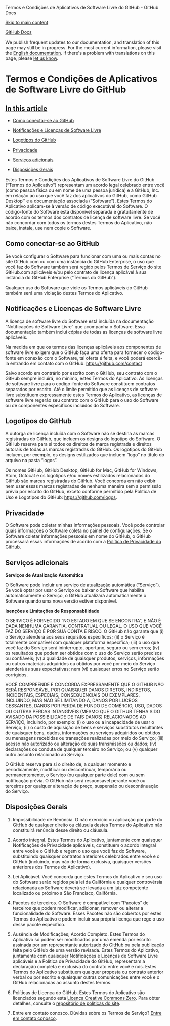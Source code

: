 Termos e Condições de Aplicativos de Software Livre do GitHub - GitHub Docs

[Skip to main content](#main-content)

[](/pt)[GitHub Docs](/pt)

We publish frequent updates to our documentation, and translation of this page may still be in progress. For the most current information, please visit the [English documentation](/en). If there's a problem with translations on this page, please [let us know](https://github.com/contact?form[subject]=translation%20issue%20on%20docs.github.com&form[comments]=).

Termos e Condições de Aplicativos de Software Livre do GitHub
==========

[In this article](/site-policy/github-terms/github-open-source-applications-terms-and-conditions#in-this-article)
----------

* [Como conectar-se ao GitHub](#como-conectar-se-ao-github)

* [Notificações e Licenças de Software Livre](#notificações-e-licenças-de-software-livre)

* [Logotipos do GitHub](#logotipos-do-github)

* [Privacidade](#privacidade)

* [Serviços adicionais](#serviços-adicionais)

* [Disposições Gerais](#disposições-gerais)

Estes Termos e Condições dos Aplicativos de Software Livre do GitHub (“Termos do Aplicativo”) representam um acordo legal celebrado entre você (como pessoa física ou em nome de uma pessoa jurídica) e a GitHub, Inc. em relação ao uso que você faz dos aplicativos do GitHub, como GitHub Desktop™ e a documentação associada (“Software”). Estes Termos do Aplicativo aplicam-se à versão de código executável do Software. O código-fonte do Software está disponível separada e gratuitamente de acordo com os termos dos contratos de licença de software livre. Se você não concordar com todos os termos destes Termos do Aplicativo, não baixe, instale, use nem copie o Software.

[](#como-conectar-se-ao-github)[]()Como conectar-se ao GitHub
----------

Se você configurar o Software para funcionar com uma ou mais contas no site GitHub.com ou com uma instância do GitHub Enterprise, o uso que você faz do Software também será regido pelos Termos de Serviço do site GitHub.com aplicáveis e/ou pelo contrato de licença aplicável à sua instância do GitHub Enterprise (“Termos do GitHub”).

Qualquer uso do Software que viole os Termos aplicáveis do GitHub também será uma violação destes Termos do Aplicativo.

[](#notificações-e-licenças-de-software-livre)[]()Notificações e Licenças de Software Livre
----------

A licença de software livre do Software está incluída na documentação “Notificações de Software Livre” que acompanha o Software. Essa documentação também inclui cópias de todas as licenças de software livre aplicáveis.

Na medida em que os termos das licenças aplicáveis aos componentes de software livre exigem que o GitHub faça uma oferta para fornecer o código-fonte em conexão com o Software, tal oferta é feita, e você poderá exercê-la entrando em contato com o GitHub: <https://github.com/contact>

Salvo acordo em contrário por escrito com o GitHub, seu contrato com o GitHub sempre incluirá, no mínimo, estes Termos do Aplicativo. As licenças de software livre para o código-fonte do Software constituem contratos separados por escrito. Até o limite permitido que as licenças de software livre substituem expressamente estes Termos do Aplicativo, as licenças de software livre regerão seu contrato com o GitHub para o uso do Software ou de componentes específicos incluídos do Software.

[](#logotipos-do-github)[]()Logotipos do GitHub
----------

A outorga de licença incluída com o Software não se destina às marcas registradas do GitHub, que incluem os designs do logotipo do Software. O GitHub reserva para si todos os direitos de marca registrada e direitos autorais de todas as marcas registradas do GitHub. Os logotipos do GitHub incluem, por exemplo, os designs estilizados que incluem “logo” no título do arquivo na pasta “logos”.

Os nomes GitHub, GitHub Desktop, GitHub for Mac, GitHub for Windows, Atom, Octocat e os logotipos e/ou nomes estilizados relacionados do GitHub são marcas registradas do GitHub. Você concorda em não exibir nem usar essas marcas registradas de nenhuma maneira sem a permissão prévia por escrito do GitHub, exceto conforme permitido pela Política de Uso e Logotipos do GitHub: <https://github.com/logos>.

[](#privacidade)[]()Privacidade
----------

O Software pode coletar minhas informações pessoais. Você pode controlar quais informações o Software coleta no painel de configurações. Se o Software coletar informações pessoais em nome do GitHub, o GitHub processará essas informações de acordo com a [Política de Privacidade do GitHub](/pt/articles/github-privacy-statement).

[](#serviços-adicionais)[]()Serviços adicionais
----------

**Serviços de Atualização Automática**

O Software pode incluir um serviço de atualização automática (“Serviço”). Se você optar por usar o Serviço ou baixar o Software que habilita automaticamente o Serviço, o GitHub atualizará automaticamente o Software quando uma nova versão estiver disponível.

**Isenções e Limitações de Responsabilidade**

O SERVIÇO É FORNECIDO “NO ESTADO EM QUE SE ENCONTRA”, E NÃO É DADA NENHUMA GARANTIA, CONTRATUAL OU LEGAL. O USO QUE VOCÊ FAZ DO SERVIÇO É POR SUA CONTA E RISCO. O GitHub não garante que (i) o Serviço atenderá aos seus requisitos específicos; (ii) o Serviço é totalmente compatível com qualquer plataforma específica; (iii) o uso que você faz do Serviço será ininterrupto, oportuno, seguro ou sem erros; (iv) os resultados que podem ser obtidos com o uso do Serviço serão precisos ou confiáveis; (v) a qualidade de quaisquer produtos, serviços, informações ou outros materiais adquiridos ou obtidos por você por meio do Serviço atenderá às suas expectativas; nem (vi) quaisquer erros no Serviço serão corrigidos.

VOCÊ COMPREENDE E CONCORDA EXPRESSAMENTE QUE O GITHUB NÃO SERÁ RESPONSÁVEL POR QUAISQUER DANOS DIRETOS, INDIRETOS, INCIDENTAIS, ESPECIAIS, CONSEQUENCIAIS OU EXEMPLARES, INCLUINDO, MAS NÃO SE LIMITANDO A, DANOS POR LUCROS CESSANTES, DANOS POR PERDA DE FUNDO DE COMÉRCIO, USO, DADOS OU OUTRAS PERDAS INTANGÍVEIS (MESMO QUE O GITHUB TENHA SIDO AVISADO DA POSSIBILIDADE DE TAIS DANOS) RELACIONADOS AO SERVIÇO, incluindo, por exemplo: (i) o uso ou a incapacidade de usar o Serviço; (ii) o custo de aquisição de bens e serviços substitutos resultantes de quaisquer bens, dados, informações ou serviços adquiridos ou obtidos ou mensagens recebidas ou transações realizadas por meio do Serviço; (iii) acesso não autorizado ou alteração de suas transmissões ou dados; (iv) declarações ou conduta de qualquer terceiro no Serviço; ou (v) qualquer outro assunto relacionado ao Serviço.

O GitHub reserva para si o direito de, a qualquer momento e periodicamente, modificar ou descontinuar, temporária ou permanentemente, o Serviço (ou qualquer parte dele) com ou sem notificação prévia. O GitHub não será responsável perante você ou terceiros por qualquer alteração de preço, suspensão ou descontinuação do Serviço.

[](#disposições-gerais)[]()Disposições Gerais
----------

1. Impossibilidade de Renúncia. O não exercício ou aplicação por parte do GitHub de qualquer direito ou cláusula destes Termos do Aplicativo não constituirá renúncia desse direito ou cláusula.

2. Acordo integral. Estes Termos do Aplicativo, juntamente com quaisquer Notificações de Privacidade aplicáveis, constituem o acordo integral entre você e o GitHub e regem o uso que você faz do Software, substituindo quaisquer contratos anteriores celebrados entre você e o GitHub (incluindo, mas não de forma exclusiva, quaisquer versões anteriores dos Termos do Aplicativo).

3. Lei Aplicável. Você concorda que estes Termos do Aplicativo e seu uso do Software serão regidos pela lei da Califórnia e qualquer controvérsia relacionada ao Software deverá ser levada a um juiz competente localizado ou próximo a São Francisco, Califórnia.

4. Pacotes de terceiros. O Software é compatível com “Pacotes” de terceiros que podem modificar, adicionar, remover ou alterar a funcionalidade do Software. Esses Pacotes não são cobertos por estes Termos do Aplicativo e podem incluir sua própria licença que rege o uso desse pacote específico.

5. Ausência de Modificações; Acordo Completo. Estes Termos do Aplicativo só podem ser modificados por uma emenda por escrito assinada por um representante autorizado do GitHub ou pela publicação feita pelo GitHub de uma versão revisada. Estes Termos do Aplicativo, juntamente com quaisquer Notificações e Licenças de Software Livre aplicáveis e a Política de Privacidade do GitHub, representam a declaração completa e exclusiva do contrato entre você e nós. Estes Termos do Aplicativo substituem qualquer proposta ou contrato anterior verbal ou por escrito e quaisquer outras comunicações entre você e o GitHub relacionadas ao assunto destes termos.

6. Políticas de Licença do GitHub. Estes Termos do Aplicativo são licenciados segundo esta [Licença Creative Commons Zero](https://creativecommons.org/publicdomain/zero/1.0/). Para obter detalhes, consulte o [repositório de políticas do site](https://github.com/github/site-policy#license).

7. Entre em contato conosco. Dúvidas sobre os Termos de Serviço? [Entre em contato conosco](https://support.github.com/contact?tags=docs-policy).
